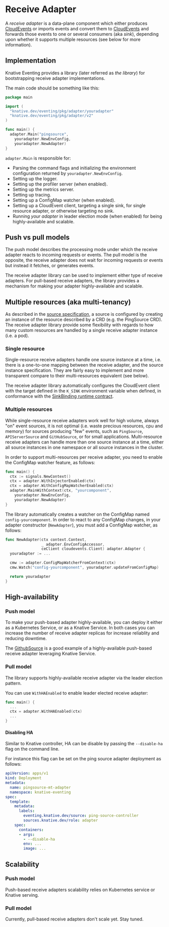 # Receive Adapter

A _receive adapter_ is a data-plane component which either produces
[CloudEvents](https://github.com/cloudevents/spec) or imports events and convert
them to [CloudEvents](https://github.com/cloudevents/spec) and forwards those events
to one or several consumers (aka _sink_), depending upon whether it supports multiple
resources (see below for more information).

## Implementation

Knative Eventing provides a library (later referred as *the library*) for bootstrapping receive adapter implementations.

The main code should be something like this:

```go
package main

import (
  "knative.dev/eventing/pkg/adapter/youradapter"
  "knative.dev/eventing/pkg/adapter/v2"
)

func main() {
  adapter.Main("pingsource",
    youradapter.NewEnvConfig,
    youradapter.NewAdapter)
}
```

`adapter.Main` is responsible for:

- Parsing the command flags and initializing the environment configuration
returned by `youradapter.NewEnvConfig`.
- Setting up the logger.
- Setting up the profiler server (when enabled).
- Setting up the metrics server.
- Setting up tracing.
- Setting up a ConfigMap watcher (when enabled).
- Setting up a CloudEvent client, targeting a single sink, for single resource adapter,
or otherwise targeting no sink.
- Running *your adapter* in leader election mode (when enabled) for being
highly-available and scalable.

## Push vs pull models

The push model describes the processing mode under which the receive adapter
reacts to incoming requests or events. The pull model is the opposite, the
receive adapter does not wait for incoming requests or events but instead it fetches,
or generates events.

The receive adapter library can be used to implement either type of receive adapters.
For pull-based receive adapters, the library provides a mechanism for making your adapter
highly-available and scalable.

## Multiple resources (aka multi-tenancy)

As described in the [source specification](../spec/sources.md), a source
is configured by creating an instance of the resource described by a CRD (e.g. the PingSource CRD).
The receive adapter library provide some flexibility with regards to how many custom
resources are handled by a single receive adapter instance (i.e. a pod).

### Single resource

Single-resource receive adapters handle one source instance at a time,
i.e. there is a one-to-one mapping between the receive adapter, and the source
instance specification. They are fairly easy to implement and more transparent
compare to their multi-resources equivalent (see below).

The receive adapter library automatically configures the CloudEvent client with
the target defined in the `K_SINK` environment variable when defined, in conformance
with the [SinkBinding runtime contract](../spec/sources.md#sinkbinding).

### Multiple resources

While single-resource receive adapters work well for high volume, always "on"
event sources, it is not optimal (i.e. waste precious resources, cpu and memory)
for sources producing "few" events, such as `PingSource`, `APIServerSource` and
`GitHubSource`, or for small applications. Multi-resource receive adapters can
handle more than one source instance at a time, either all source instances in one
namespace or all source instances in the cluster.

In order to support multi-resources per receive adapter, you need to enable the
ConfigMap watcher feature, as follows:

```go
func main() {
  ctx := signals.NewContext()
  ctx = adapter.WithInjectorEnabled(ctx)
  ctx = adapter.WithConfigMapWatcherEnabled(ctx)
  adapter.MainWithContext(ctx, "yourcomponent",
    youradapter.NewEnvConfig,
    youradapter.NewAdapter)
}
```

The library automatically creates a watcher on the ConfigMap named `config-yourcomponent`.
In order to react to any ConfigMap changes, in your adapter constructor (`NewAdapter`),
you must add a ConfigMap watcher, as follows:

```go
func NewAdapter(ctx context.Context,
                _ adapter.EnvConfigAccessor,
                ceClient cloudevents.Client) adapter.Adapter {
  youradapter := ...

  cmw := adapter.ConfigMapWatcherFromContext(ctx)
  cmw.Watch("config-yourcomponent", youradapter.updateFromConfigMap)

  return youradapter
}
```

## High-availability

### Push model

To make your push-based adapter highly-available, you can deploy it either as a
Kubernetes Service, or as a Knative Service. In both cases you can increase the number of
receive adapter replicas for increase reliablity and reducing downtime.

The [GithubSource](https://github.com/knative/eventing-contrib/tree/master/github) is a good example
of a highly-available push-based receive adapter leveraging Knative Service.

### Pull model

The library supports highly-available receive adapter via the leader election pattern.

You can use `WithHAEnabled` to enable leader elected receive adapter:

```go
func main() {
  ...
  ctx = adapter.WithHAEnabled(ctx)
  ...
}
```

#### Disabling HA

Similar to Knative controller, HA can be disable by passing the `--disable-ha` flag on the
command line.

For instance this flag can be set on the ping source adapter deployment as follows:

```yaml
apiVersion: apps/v1
kind: Deployment
metadata:
  name: pingsource-mt-adapter
  namespace: knative-eventing
spec:
  template:
    metadata:
      labels:
        eventing.knative.dev/source: ping-source-controller
        sources.knative.dev/role: adapter
    spec:
      containers:
      - args:
        - --disable-ha
        env: ...
        image: ...
```

## Scalability

### Push model

Push-based receive adapters scalability relies on Kubernetes service
or Knative serving.

### Pull model

Currently, pull-based receive adapters don't scale yet. Stay tuned.
